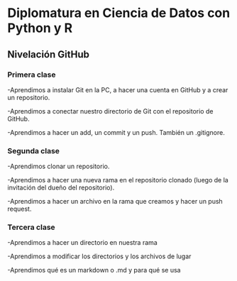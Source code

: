 # Diplomatura en Ciencia de Datos con Python y R

## Nivelación GitHub

### Primera clase

-Aprendimos a instalar Git en la PC, a hacer una cuenta en GitHub y a crear un repositorio.

-Aprendimos a conectar nuestro directorio de Git con el repositorio de GitHub.

-Aprendimos a hacer un add, un commit y un push. También un .gitignore.

### Segunda clase

-Aprendimos clonar un repositorio.

-Aprendimos a hacer una nueva rama en el repositorio clonado (luego de la invitación del dueño del repositorio).

-Aprendimos a hacer un archivo en la rama que creamos y hacer un push request.

### Tercera clase

-Aprendimos a hacer un directorio en nuestra rama

-Aprendimos a modificar los directorios y los archivos de lugar

-Aprendimos qué es un markdown o .md y para qué se usa
